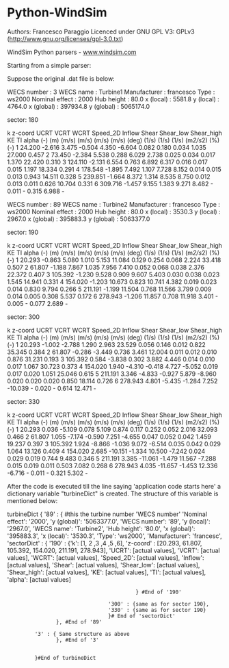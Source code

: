 Python-WindSim
==============
Authors: Francesco Paraggio
Licenced under GNU GPL V3:
GPLv3 (http://www.gnu.org/licenses/gpl-3.0.txt)


WindSim Python parsers - www.windsim.com



Starting from a simple parser:

Suppose the original .dat file is below:

WECS number        :          3
WECS name          : Turbine1
Manufacturer       : francesco
Type               : ws2000
Nominal effect     :       2000
Hub height         :       80.0
x (local)          :     5581.8
y (local)          :     4764.0
x (global)         :   397934.8
y (global)         :  5065174.0



sector:   180

  k       z-coord        UCRT         VCRT         WCRT      Speed_2D       Inflow        Shear    Shear_low   Shear_high           KE           TI        alpha
 (-)        (m)          (m/s)        (m/s)        (m/s)        (m/s)        (deg)        (1/s)        (1/s)        (1/s)    (m*2/s*2)          (%)          (-)
   1       24.200       -2.616        3.475       -0.504        4.350       -6.604        0.082        0.180        0.034        1.035       27.000        0.457
   2       73.450       -2.384        5.538        0.288        6.029        2.738        0.025        0.034        0.017        1.370       22.420        0.310
   3      124.110       -2.131        6.554        0.763        6.892        6.317        0.016        0.017        0.015        1.197       18.334        0.291
   4      178.548       -1.895        7.492        1.107        7.728        8.152        0.014        0.015        0.013        0.943       14.511        0.328
   5      239.851       -1.664        8.372        1.314        8.535        8.750        0.012        0.013        0.011        0.626       10.704        0.331
   6      309.716       -1.457        9.155        1.383        9.271        8.482         -           0.011         -           0.315        6.988         -



WECS number        :          89
WECS name          : Turbine2
Manufacturer       : francesco
Type               : ws2000
Nominal effect     :       2000
Hub height         :       80.0
x (local)          :     3530.3
y (local)          :     2967.0
x (global)         :   395883.3
y (global)         :  5063377.0



sector:   190

  k       z-coord        UCRT         VCRT         WCRT      Speed_2D       Inflow        Shear    Shear_low   Shear_high           KE           TI        alpha
 (-)        (m)          (m/s)        (m/s)        (m/s)        (m/s)        (deg)        (1/s)        (1/s)        (1/s)    (m*2/s*2)          (%)          (-)
   1       20.293       -0.863        5.080        1.010        5.153       11.084        0.129        0.254        0.068        2.224       33.418        0.507
   2       61.807       -1.188        7.867        1.035        7.956        7.410        0.052        0.068        0.038        2.376       22.372        0.407
   3      105.392       -1.230        9.528        0.909        9.607        5.403        0.030        0.038        0.023        1.545       14.941        0.331
   4      154.020       -1.203       10.673        0.823       10.741        4.382        0.019        0.023        0.014        0.830        9.794        0.266
   5      211.191       -1.199       11.504        0.768       11.566        3.799        0.009        0.014        0.005        0.308        5.537        0.172
   6      278.943       -1.206       11.857        0.708       11.918        3.401         -           0.005         -           0.077        2.689         -



sector:   300

  k       z-coord        UCRT         VCRT         WCRT      Speed_2D       Inflow        Shear    Shear_low   Shear_high           KE           TI        alpha
 (-)        (m)          (m/s)        (m/s)        (m/s)        (m/s)        (deg)        (1/s)        (1/s)        (1/s)    (m*2/s*2)          (%)          (-)
   1       20.293       -1.002       -2.788        1.290        2.963       23.529        0.056        0.146        0.012        0.822       35.345        0.384
   2       61.807       -0.286       -3.449        0.736        3.461       12.004        0.011        0.012        0.010        0.876       31.231        0.193
   3      105.392        0.584       -3.838        0.302        3.882        4.446        0.014        0.010        0.017        1.067       30.723        0.373
   4      154.020        1.940       -4.310       -0.418        4.727       -5.052        0.019        0.017        0.020        1.051       25.046        0.615
   5      211.191        3.346       -4.833       -0.927        5.879       -8.960        0.020        0.020        0.020        0.850       18.114        0.726
   6      278.943        4.801       -5.435       -1.284        7.252      -10.039         -           0.020         -           0.614       12.471         -



sector:   330

  k       z-coord        UCRT         VCRT         WCRT      Speed_2D       Inflow        Shear    Shear_low   Shear_high           KE           TI        alpha
 (-)        (m)          (m/s)        (m/s)        (m/s)        (m/s)        (deg)        (1/s)        (1/s)        (1/s)    (m*2/s*2)          (%)          (-)
   1       20.293        0.036       -5.109        0.078        5.109        0.874        0.117        0.252        0.052        2.016       32.093        0.466
   2       61.807        1.055       -7.174       -0.590        7.251       -4.655        0.047        0.052        0.042        1.459       19.237        0.397
   3      105.392        1.924       -8.866       -1.036        9.072       -6.514        0.035        0.042        0.029        1.064       13.126        0.409
   4      154.020        2.685      -10.151       -1.334       10.500       -7.242        0.024        0.029        0.019        0.744        9.483        0.346
   5      211.191        3.385      -11.061       -1.479       11.567       -7.288        0.015        0.019        0.011        0.503        7.082        0.268
   6      278.943        4.035      -11.657       -1.453       12.336       -6.716         -           0.011         -           0.321        5.302         -


After the code is executed till the line saying 'application code starts here'
 a dictionary variable "turbineDict" is created.
The structure of this variable is mentioned below:

turbineDict {
             '89' : {  #this the turbine number 'WECS number'
                     'Nominal effect': '2000',
                     'y (global)': '5063377.0',
                     'WECS number': '89',
                     'y (local)': '2967.0',
                     'WECS name': 'Turbine2',
                     'Hub height': '80.0',
                     'x (global)': '395883.3',
                     'x (local)': '3530.3',
                     'Type': 'ws2000',
                     'Manufacturer': 'francesc',
                     'sectorDict' : {
                                     '190' : {'k': [1, 2 ,3 ,4 ,5 ,6],
                                              'z-coord' : [20.293, 61.807, 105.392, 154.020, 211.191, 278.943],
                                              'UCRT': [actual values],
                                                'VCRT': [actual values],
                                                'WCRT': [actual values],
                                                'Speed_2D': [actual values],
                                                'Inflow': [actual values],
                                                'Shear': [actual values],
                                                'Shear_low': [actual values],
                                                'Shear_high': [actual values],
                                                'KE': [actual values],
                                                'TI': [actual values],
                                                'alpha': [actual values]

                                              } #End of '190'

                                     '300' : {same as for sector 190},
                                     '330' : {same as for sector 190}
                                     }# End of 'sectorDict'
                    }, #End of '89'

             '3' : { Same structure as above
                    }, #End of '3'


             }#End of turbineDict





